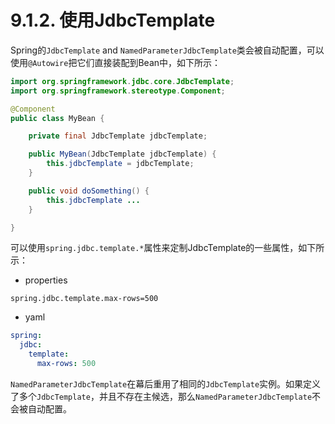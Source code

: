 # 9.1.2. 使用JdbcTemplate

Spring的`JdbcTemplate` and `NamedParameterJdbcTemplate`类会被自动配置，可以使用`@Autowire`把它们直接装配到Bean中，如下所示：

```java
import org.springframework.jdbc.core.JdbcTemplate;
import org.springframework.stereotype.Component;

@Component
public class MyBean {

    private final JdbcTemplate jdbcTemplate;

    public MyBean(JdbcTemplate jdbcTemplate) {
        this.jdbcTemplate = jdbcTemplate;
    }

    public void doSomething() {
        this.jdbcTemplate ...
    }

}
```

可以使用`spring.jdbc.template.*`属性来定制JdbcTemplate的一些属性，如下所示：

+ properties

```properties
spring.jdbc.template.max-rows=500
```

+ yaml

```yaml
spring:
  jdbc:
    template:
      max-rows: 500
```

<univ-note type="note">

`NamedParameterJdbcTemplate`在幕后重用了相同的`JdbcTemplate`实例。如果定义了多个`JdbcTemplate`，并且不存在主候选，那么`NamedParameterJdbcTemplate`不会被自动配置。

</univ-note>
